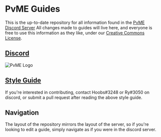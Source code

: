 # PvME Guides
This is the up-to-date repository for all information found in the [PvME Discord Server](https://discord.gg/6djqFVN)
All changes made to guides will live here, and everyone is free to use this information as they like, under our [Creative Commons License](LICENSE).


## [Discord](https://discord.gg/6djqFVN)
![PvME Logo](https://i.imgur.com/okvcnks.png)

## [Style Guide](/guide-writing/style-guide.txt)
If you're interested in contributing, contact Hoobs#3248 or Ry#3050 on discord, or submit a pull request after reading the above style guide.

## Navigation
The layout of the repository mirrors the layout of the server, so if you're looking to edit a guide, simply navigate as if you were in the discord server.

